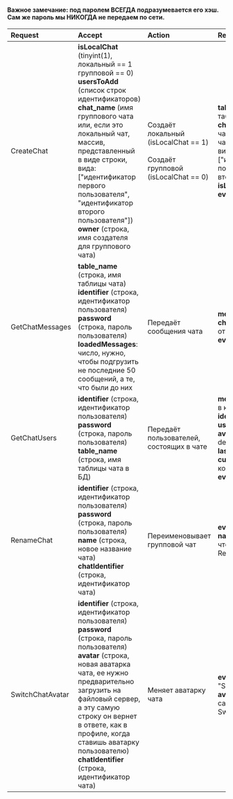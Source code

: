 #### Важное замечание: под паролем ВСЕГДА подразумевается его хэш. Сам же пароль мы НИКОГДА не передаем по сети.
| Request | Accept | Action | Return |
|:-|:-|:-|:-|
|CreateChat | __isLocalChat__ (tinyint(1), локальный == 1 групповой == 0)<br/>__usersToAdd__ (список строк идентификаторов)<br/>__chat_name__ (имя группового чата или, если это локальный чат, массив, представленный в виде строки, вида: ["идентификатор первого пользователя", "идентификатор второго пользователя"])<br/> __owner__ (строка, имя создателя для группового чата)| Создаёт локальный (isLocalChat == 1)<br/><br/> Создаёт групповой (isLocalChat == 0) | __table_name__: строка, имя таблицы чата<br/> __chat_name__: имя группового чата или, если это локальный чат, массив, представленный в виде строки, вида: ["идентификатор первого пользователя", "идентификатор второго пользователя"]<br/>__isLocalChat__: что отправляли<br/> __event__: "ChatCreated" |
| GetChatMessages | __table_name__ (строка, имя таблицы чата)<br/> __identifier__ (строка, идентификатор пользователя)<br/> __password__ (строка, пароль пользователя)<br/>__loadedMessages__: число, нужно, чтобы подгрузить не последние 50 сообщений, а те, что были до них | Передаёт сообщения чата | __messages__: список сообщений<br/>  __chat__: имя таблицы, которое отправлялось<br/> __event__: "ReturnChatMessages"
| GetChatUsers | __identifier__ (строка, идентификатор пользователя)<br/> __password__ (строка, пароль пользователя)<br/> __table_name__ (строка, имя таблицы чата в БД) | Передаёт пользователей, состоящих в чате | __members__: список json объектов, в которых хранятся: __identifier__(строка), __username__(строка), __avatar__(строка), description(строка), __lastOnline__(число, время), __currentOnline__(число, количество активных сессий)<br/> __event__: "ReturnChatUsers"<br/>|
| RenameChat |  __identifier__ (строка, идентификатор пользователя)<br/> __password__ (строка, пароль пользователя)<br/>__name__ (строка, новое название чата)<br/>__chatIdentifier__ (строка, идентификатор чата) | Переименовывает групповой чат | __event__: "SuccessfulRenaming"<br/> __name__: имя чата (то же самое, что передавалось в RenameChat) |
| SwitchChatAvatar | __identifier__ (строка, идентификатор пользователя)<br/> __password__ (строка, пароль пользователя)<br/> __avatar__ (строка, новая аватарка чата, ее нужно предварительно загрузить на файловый сервер, а эту самую строку он вернет в ответе, как в профиле, когда ставишь аватарку пользователю)<br/> __chatIdentifier__ (строка, идентификатор чата) | Меняет аватарку чата | __event__: "SuccessfulSwitchingChatAvatar"<br/> __avatar__: аватарка чата  (то же самое, что передавалось в SwitchChatAvatar) |
